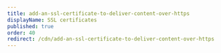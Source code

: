 ```yaml
---
title: add-an-ssl-certificate-to-deliver-content-over-https
displayName: SSL certificates
published: true
order: 40
redirect: /cdn/add-an-ssl-certificate-to-deliver-content-over-https
---
```

